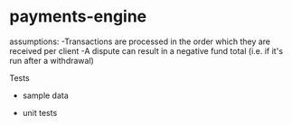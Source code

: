# payments-engine

assumptions:
-Transactions are processed in the order which they are received per client
-A dispute can result in a negative fund total (i.e. if it's run after a withdrawal)

Tests

- sample data

- unit tests
